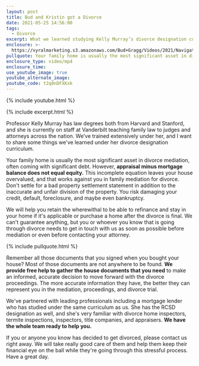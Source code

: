 ```yaml
---
layout: post
title: Bud and Kristin got a Divorce
date: 2021-05-25 14:56:00
tags:
  - Divorce
excerpt: What we learned studying Kelly Murray’s divorce designation curriculum.
enclosure: >-
  https://vyralmarketing.s3.amazonaws.com/Bud+Gragg/Videos/2021/Navigating+Divorce+With+Your+Property+Intact.mp4
pullquote: Your family home is usually the most significant asset in divorce mediation.
enclosure_type: video/mp4
enclosure_time:
use_youtube_image: true
youtube_alternate_image:
youtube_code: t2q0nDFXKxk
---
```

{% include youtube.html %}

{% include excerpt.html %}

Professor Kelly Murray has law degrees both from Harvard and Stanford, and she is currently on staff at Vanderbilt teaching family law to judges and attorneys across the nation. We’ve trained extensively under her, and I want to share some things we've learned under her divorce designation curriculum.

Your family home is usually the most significant asset in divorce mediation, often coming with significant debt. However, **appraisal minus mortgage balance does not equal equity.** This incomplete equation leaves your house overvalued, and that works against you in family mediation for divorce. Don't settle for a bad property settlement statement in addition to the inaccurate and unfair division of the property. You risk damaging your credit, default, foreclosure, and maybe even bankruptcy.

We will help you retain the wherewithal to be able to refinance and stay in your home if it's applicable or purchase a home after the divorce is final. We can't guarantee anything, but you or whoever you know that is going through divorce needs to get in touch with us as soon as possible before mediation or even before contacting your attorney.

{% include pullquote.html %}

Remember all those documents that you signed when you bought your house? Most of those documents are not anywhere to be found. **We provide free help to gather the house documents that you need** to make an informed, accurate decision to move forward with the divorce proceedings. The more accurate information they have, the better they can represent you in the mediation, proceedings, and divorce trial.

We've partnered with leading professionals including a mortgage lender who has studied under the same curriculum as us. She has the RCSD designation as well, and she's very familiar with divorce home inspectors, termite inspections, inspectors, title companies, and appraisers. **We have the whole team ready to help you.**

If you or anyone you know has decided to get divorced, please contact us right away. We will take really good care of them and help them keep their financial eye on the ball while they're going through this stressful process. Have a great day.

